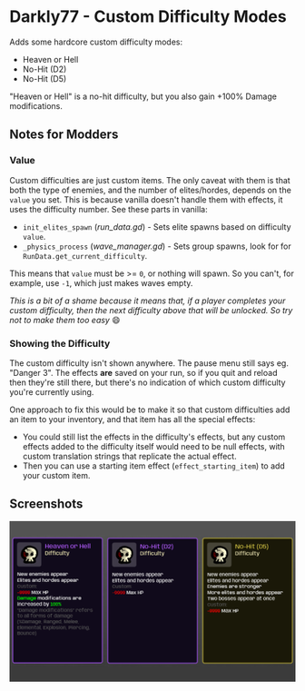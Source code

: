 # Darkly77 - Custom Difficulty Modes

Adds some hardcore custom difficulty modes:

- Heaven or Hell
- No-Hit (D2)
- No-Hit (D5)

"Heaven or Hell" is a no-hit difficulty, but you also gain +100% Damage modifications.

## Notes for Modders

### Value

Custom difficulties are just custom items. The only caveat with them is that both the type of enemies, and the number of elites/hordes, depends on the `value` you set. This is because vanilla doesn't handle them with effects, it uses the difficulty number. See these parts in vanilla:

- `init_elites_spawn` (*run_data.gd*) - Sets elite spawns based on difficulty `value`.
- `_physics_process` (*wave_manager.gd*) - Sets group spawns, look for for `RunData.get_current_difficulty`.

This means that `value` must be >= `0`, or nothing will spawn. So you can't, for example, use `-1`, which just makes waves empty.

*This is a bit of a shame because it means that, if a player completes your custom difficulty, then the next difficulty above that will be unlocked. So try not to make them too easy* 😄

### Showing the Difficulty

The custom difficulty isn't shown anywhere. The pause menu still says eg. "Danger 3". The effects **are** saved on your run, so if you quit and reload then they're still there, but there's no indication of which custom difficulty you're currently using.

One approach to fix this would be to make it so that custom difficulties add an item to your inventory, and that item has all the special effects:

- You could still list the effects in the difficulty's effects, but any custom effects added to the difficulty itself would need to be null effects, with custom translation strings that replicate the actual effect.
- Then you can use a starting item effect (`effect_starting_item`) to add your custom item.

## Screenshots

![](.docs/custom-difficulty-modes.png)
